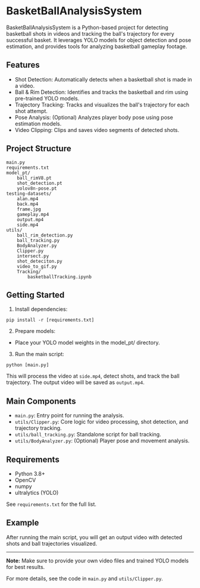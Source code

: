 # BasketBallAnalysisSystem
BasketBallAnalysisSystem is a Python-based project for detecting basketball shots in videos and tracking the ball's trajectory for every successful basket. It leverages YOLO models for object detection and pose estimation, and provides tools for analyzing basketball gameplay footage.

## Features
- Shot Detection: Automatically detects when a basketball shot is made in a video.
- Ball & Rim Detection: Identifies and tracks the basketball and rim using pre-trained YOLO models.
- Trajectory Tracking: Tracks and visualizes the ball's trajectory for each shot attempt.
- Pose Analysis: (Optional) Analyzes player body pose using pose estimation models.
- Video Clipping: Clips and saves video segments of detected shots.
## Project Structure
```
main.py
requirements.txt
model_pt/
    ball_rimV8.pt
    shot_detection.pt
    yolov8n-pose.pt
testing-datasets/
    alan.mp4
    back.mp4
    frame.jpg
    gameplay.mp4
    output.mp4
    side.mp4
utils/
    ball_rim_detection.py
    ball_tracking.py
    BodyAnalyzer.py
    Clipper.py
    intersect.py
    shot_deteciton.py
    video_to_gif.py
    Tracking/
        basketballTracking.ipynb

```
## Getting Started
1. Install dependencies:
```
pip install -r [requirements.txt]
```


2. Prepare models:

- Place your YOLO model weights in the model_pt/ directory.

3. Run the main script:
```
python [main.py]
```
This will process the video at `side.mp4`, detect shots, and track the ball trajectory. The output video will be saved as `output.mp4`.

## Main Components

- `main.py`: Entry point for running the analysis.
- `utils/Clipper.py`: Core logic for video processing, shot detection, and trajectory tracking.
- `utils/ball_tracking.py`: Standalone script for ball tracking.
- `utils/BodyAnalyzer.py`: (Optional) Player pose and movement analysis.

## Requirements

- Python 3.8+
- OpenCV
- numpy
- ultralytics (YOLO)

See `requirements.txt` for the full list.

## Example

After running the main script, you will get an output video with detected shots and ball trajectories visualized.

---

**Note:** Make sure to provide your own video files and trained YOLO models for best results.

For more details, see the code in `main.py` and `utils/Clipper.py`.